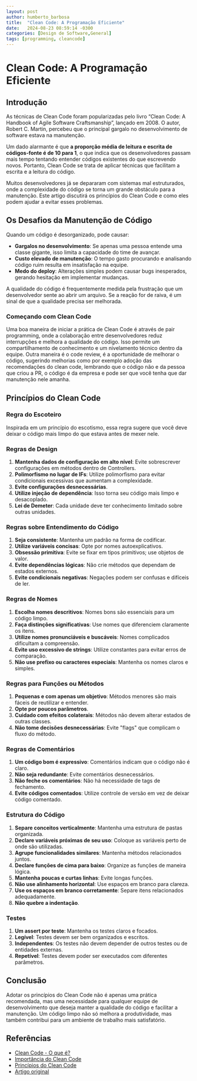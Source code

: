 ```yaml
---
layout: post
author: humberto_barbosa
title:  "Clean Code: A Programação Eficiente"
date:   2024-08-23 08:59:14 -0300
categories: [Design de Software,General]
tags: [programming, cleancode]
---
```


# Clean Code: A Programação Eficiente

## Introdução

As técnicas de Clean Code foram popularizadas pelo livro “Clean Code: A Handbook of Agile Software Craftsmanship”, lançado em 2008. O autor, Robert C. Martin, percebeu que o principal gargalo no desenvolvimento de software estava na manutenção.

Um dado alarmante é que **a proporção média de leitura e escrita de códigos-fonte é de 10 para 1**, o que indica que os desenvolvedores passam mais tempo tentando entender códigos existentes do que escrevendo novos. Portanto, Clean Code se trata de aplicar técnicas que facilitam a escrita e a leitura do código.

Muitos desenvolvedores já se depararam com sistemas mal estruturados, onde a complexidade do código se torna um grande obstáculo para a manutenção. Este artigo discutirá os princípios do Clean Code e como eles podem ajudar a evitar esses problemas.

## Os Desafios da Manutenção de Código

Quando um código é desorganizado, pode causar:

-   **Gargalos no desenvolvimento**: Se apenas uma pessoa entende uma classe gigante, isso limita a capacidade do time de avançar.
-   **Custo elevado de manutenção**: O tempo gasto procurando e analisando código ruim resulta em insatisfação na equipe.
-   **Medo do deploy**: Alterações simples podem causar bugs inesperados, gerando hesitação em implementar mudanças.

A qualidade do código é frequentemente medida pela frustração que um desenvolvedor sente ao abrir um arquivo. Se a reação for de raiva, é um sinal de que a qualidade precisa ser melhorada.

### Começando com Clean Code

Uma boa maneira de iniciar a prática de Clean Code é através de pair programming, onde a colaboração entre desenvolvedores reduz interrupções e melhora a qualidade do código. Isso permite um compartilhamento de conhecimento e um nivelamento técnico dentro da equipe.
Outra maneira é o code review, é a oportunidade de melhorar o código, sugerindo melhorias como por exemplo adoção das recomendações do clean code, lembrando que o código não e da pessoa que criou a PR, o código é da empresa e pode ser que você tenha que dar manutenção nele amanha.

## Princípios do Clean Code

### Regra do Escoteiro

Inspirada em um princípio do escotismo, essa regra sugere que você deve deixar o código mais limpo do que estava antes de mexer nele.

### Regras de Design

1.  **Mantenha dados de configuração em alto nível**: Evite sobrescrever configurações em métodos dentro de Controllers.
2.  **Polimorfismo no lugar de IFs**: Utilize polimorfismo para evitar condicionais excessivas que aumentam a complexidade.
3.  **Evite configurações desnecessárias**.
4.  **Utilize injeção de dependência**: Isso torna seu código mais limpo e desacoplado.
5.  **Lei de Demeter**: Cada unidade deve ter conhecimento limitado sobre outras unidades.

### Regras sobre Entendimento do Código

1.  **Seja consistente**: Mantenha um padrão na forma de codificar.
2.  **Utilize variáveis concisas**: Opte por nomes autoexplicativos.
3.  **Obsessão primitiva**: Evite se fixar em tipos primitivos; use objetos de valor.
4.  **Evite dependências lógicas**: Não crie métodos que dependam de estados externos.
5.  **Evite condicionais negativas**: Negações podem ser confusas e difíceis de ler.

### Regras de Nomes

1.  **Escolha nomes descritivos**: Nomes bons são essenciais para um código limpo.
2.  **Faça distinções significativas**: Use nomes que diferenciem claramente os itens.
3.  **Utilize nomes pronunciáveis e buscáveis**: Nomes complicados dificultam a compreensão.
4.  **Evite uso excessivo de strings**: Utilize constantes para evitar erros de comparação.
5.  **Não use prefixo ou caracteres especiais**: Mantenha os nomes claros e simples.

### Regras para Funções ou Métodos

1.  **Pequenas e com apenas um objetivo**: Métodos menores são mais fáceis de reutilizar e entender.
2.  **Opte por poucos parâmetros**.
3.  **Cuidado com efeitos colaterais**: Métodos não devem alterar estados de outras classes.
4.  **Não tome decisões desnecessárias**: Evite "flags" que complicam o fluxo do método.

### Regras de Comentários

1.  **Um código bom é expressivo**: Comentários indicam que o código não é claro.
2.  **Não seja redundante**: Evite comentários desnecessários.
3.  **Não feche os comentários**: Não há necessidade de tags de fechamento.
4.  **Evite códigos comentados**: Utilize controle de versão em vez de deixar código comentado.

### Estrutura do Código

1.  **Separe conceitos verticalmente**: Mantenha uma estrutura de pastas organizada.
2.  **Declare variáveis próximas de seu uso**: Coloque as variáveis perto de onde são utilizadas.
3.  **Agrupe funcionalidades similares**: Mantenha métodos relacionados juntos.
4.  **Declare funções de cima para baixo**: Organize as funções de maneira lógica.
5.  **Mantenha poucas e curtas linhas**: Evite longas funções.
6.  **Não use alinhamento horizontal**: Use espaços em branco para clareza.
7.  **Use os espaços em branco corretamente**: Separe itens relacionados adequadamente.
8.  **Não quebre a indentação**.

### Testes

1.  **Um assert por teste**: Mantenha os testes claros e focados.
2.  **Legível**: Testes devem ser bem organizados e escritos.
3.  **Independentes**: Os testes não devem depender de outros testes ou de entidades externas.
4.  **Repetível**: Testes devem poder ser executados com diferentes parâmetros.

## Conclusão

Adotar os princípios do Clean Code não é apenas uma prática recomendada, mas uma necessidade para qualquer equipe de desenvolvimento que deseja manter a qualidade do código e facilitar a manutenção. Um código limpo não só melhora a produtividade, mas também contribui para um ambiente de trabalho mais satisfatório.

## Referências

-   [Clean Code - O que é?](https://balta.io/blog/clean-code)
-   [Importância do Clean Code](https://www.hostgator.com.br/blog/clean-code-o-que-e/)
-   [Princípios do Clean Code](https://www.sydle.com/br/blog/clean-code%20-602bef23da4d09680935509b/)
-   [Artigo original](https://dev.to/h1bertobarbosa/clean-code-para-que-serve-4gk)
